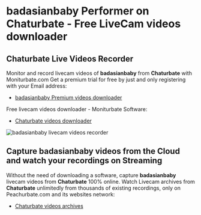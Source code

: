 # badasianbaby Performer on Chaturbate - Free LiveCam videos downloader

## Chaturbate Live Videos Recorder

Monitor and record livecam videos of **badasianbaby** from **Chaturbate** with Moniturbate.com
Get a premium trial for free by just and only registering with your Email address:
* [badasianbaby Premium videos downloader](https://moniturbate.com/request-demo-licence-key.html)

Free livecam videos downloader - Moniturbate Software:
* [Chaturbate videos downloader](https://moniturbate.com/moniturbate-download-software.html)

![badasianbaby livecam videos recorder](https://peachurnet.com/templates/moniturbate-software.png)


## Capture badasianbaby videos from the Cloud and watch your recordings on Streaming

Without the need of downloading a software, capture **badasianbaby** livecam videos from **Chaturbate** 100% online.
Watch Livecam archives from **Chaturbate** unlimitedly from thousands of existing recordings, only on Peachurbate.com and its websites network:
* [Chaturbate videos archives](https://peachurnet.com/)